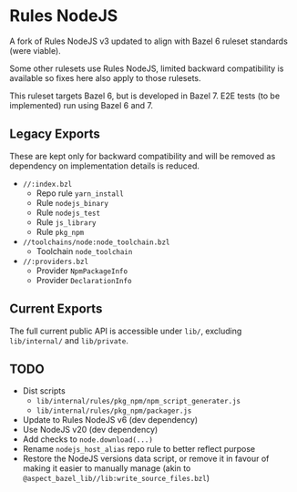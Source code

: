 # Rules NodeJS

A fork of Rules NodeJS v3 updated to align with Bazel 6 ruleset standards (were viable).

Some other rulesets use Rules NodeJS, limited backward compatibility is available so fixes here also apply to those rulesets.

This ruleset targets Bazel 6, but is developed in Bazel 7. E2E tests (to be implemented) run using Bazel 6 and 7.

## Legacy Exports

These are kept only for backward compatibility and will be removed as dependency on implementation details is reduced.

- `//:index.bzl`
  - Repo rule `yarn_install`
  - Rule `nodejs_binary`
  - Rule `nodejs_test`
  - Rule `js_library`
  - Rule `pkg_npm`
- `//toolchains/node:node_toolchain.bzl`
  - Toolchain `node_toolchain`
- `//:providers.bzl`
  - Provider `NpmPackageInfo`
  - Provider `DeclarationInfo`

## Current Exports

The full current public API is accessible under `lib/`, excluding `lib/internal/` and `lib/private`.

## TODO

- Dist scripts
  - `lib/internal/rules/pkg_npm/npm_script_generater.js`
  - `lib/internal/rules/pkg_npm/packager.js`
- Update to Rules NodeJS v6 (dev dependency)
- Use NodeJS v20 (dev dependency)
- Add checks to `node.download(...)`
- Rename `nodejs_host_alias` repo rule to better reflect purpose
- Restore the NodeJS versions data script, or remove it in favour of making it easier to manually manage (akin to `@aspect_bazel_lib//lib:write_source_files.bzl`)
